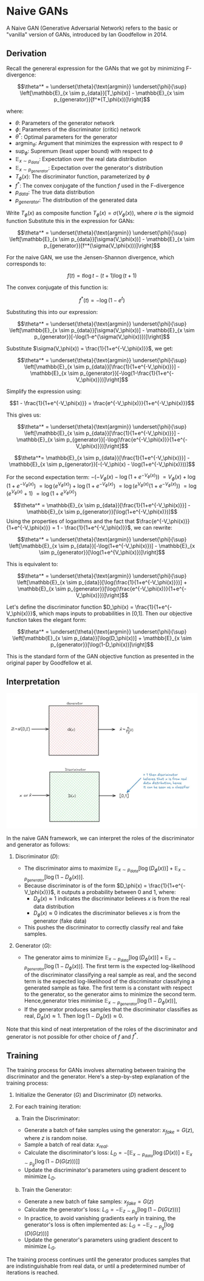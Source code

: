# Naive GANs
A Naive GAN (Generative Adversarial Network) refers to the basic or "vanilla" version of GANs, introduced by Ian Goodfellow in 2014.

## Derivation

Recall the genereral expression for the GANs that we got by minimizing F-divergence:

$$\theta^* = \underset{\theta}{\text{argmin}} \underset{\phi}{\sup} \left[\mathbb{E}_{x \sim p_{data}}[T_\phi(x)] - \mathbb{E}_{x \sim p_{generator}}[f^*(T_\phi(x))]\right]$$

where:

- $\theta$: Parameters of the generator network
- $\phi$: Parameters of the discriminator (critic) network
- $\theta^*$: Optimal parameters for the generator
- $\text{argmin}_\theta$: Argument that minimizes the expression with respect to $\theta$
- $\sup_\phi$: Supremum (least upper bound) with respect to $\phi$
- $\mathbb{E}_{x \sim p_{data}}$: Expectation over the real data distribution
- $\mathbb{E}_{x \sim p_{generator}}$: Expectation over the generator's distribution
- $T_\phi(x)$: The discriminator function, parameterized by $\phi$
- $f^*$: The convex conjugate of the function $f$ used in the F-divergence
- $p_{data}$: The true data distribution
- $p_{generator}$: The distribution of the generated data


Write $T_\phi(x)$ as composite function $T_\phi(x) = \sigma(V_\phi(x))$, where $\sigma$ is the sigmoid function Substitute this in the expression for GANs:

$$\theta^* = \underset{\theta}{\text{argmin}} \underset{\phi}{\sup} \left[\mathbb{E}_{x \sim p_{data}}[\sigma(V_\phi(x))] - \mathbb{E}_{x \sim p_{generator}}[f^*(\sigma(V_\phi(x)))]\right]$$

For the naive GAN, we use the Jensen-Shannon divergence, which corresponds to:

$$f(t) = t \log t - (t+1) \log(t+1)$$

The convex conjugate of this function is:

$$f^*(t) = -\log(1-e^t)$$


Substituting this into our expression:

$$\theta^* = \underset{\theta}{\text{argmin}} \underset{\phi}{\sup} \left[\mathbb{E}_{x \sim p_{data}}[\sigma(V_\phi(x))] - \mathbb{E}_{x \sim p_{generator}}[-\log(1-e^{\sigma(V_\phi(x))})]\right]$$

Substitute $\sigma(V_\phi(x)) = \frac{1}{1+e^{-V_\phi(x)}}$, we get:

$$\theta^* = \underset{\theta}{\text{argmin}} \underset{\phi}{\sup} \left[\mathbb{E}_{x \sim p_{data}}[\frac{1}{1+e^{-V_\phi(x)}}] - \mathbb{E}_{x \sim p_{generator}}[-\log(1-\frac{1}{1+e^{-V_\phi(x)}})]\right]$$

Simplify the expression using:

$$1 - \frac{1}{1+e^{-V_\phi(x)}} = \frac{e^{-V_\phi(x)}}{1+e^{-V_\phi(x)}}$$

This gives us:


$$\theta^* = \underset{\theta}{\text{argmin}} \underset{\phi}{\sup} \left[\mathbb{E}_{x \sim p_{data}}[\frac{1}{1+e^{-V_\phi(x)}}] - \mathbb{E}_{x \sim p_{generator}}[-\log(\frac{e^{-V_\phi(x)}}{1+e^{-V_\phi(x)}})]\right]$$



$$\theta^*= \mathbb{E}_{x \sim p_{data}}[\frac{1}{1+e^{-V_\phi(x)}}] - \mathbb{E}_{x \sim p_{generator}}[-(-V_\phi(x) - \log(1+e^{-V_\phi(x)}))]$$

For the second expectation term:
   $-(-V_\phi(x) - \log(1+e^{-V_\phi(x)}))$
   $= V_\phi(x) + \log(1+e^{-V_\phi(x)})$
   $= \log(e^{V_\phi(x)}) + \log(1+e^{-V_\phi(x)})$
   $= \log(e^{V_\phi(x)}(1+e^{-V_\phi(x)}))$
   $= \log(e^{V_\phi(x)} + 1)$
   $= \log(1+e^{V_\phi(x)})$



$$\theta^* = \mathbb{E}_{x \sim p_{data}}[\frac{1}{1+e^{-V_\phi(x)}}] - \mathbb{E}_{x \sim p_{generator}}[\log(1+e^{-V_\phi(x)})]$$
Using the properties of logarithms and the fact that $\frac{e^{-V_\phi(x)}}{1+e^{-V_\phi(x)}} = 1 - \frac{1}{1+e^{-V_\phi(x)}}$, we can rewrite:

$$\theta^* = \underset{\theta}{\text{argmin}} \underset{\phi}{\sup} \left[\mathbb{E}_{x \sim p_{data}}[-\log(1+e^{-V_\phi(x)})] - \mathbb{E}_{x \sim p_{generator}}[\log(1+e^{V_\phi(x)})]\right]$$

This is equivalent to:

$$\theta^* = \underset{\theta}{\text{argmin}} \underset{\phi}{\sup} \left[\mathbb{E}_{x \sim p_{data}}[\log(\frac{1}{1+e^{-V_\phi(x)}})] + \mathbb{E}_{x \sim p_{generator}}[\log(\frac{e^{-V_\phi(x)}}{1+e^{-V_\phi(x)}})]\right]$$

Let's define the discriminator function $D_\phi(x) = \frac{1}{1+e^{-V_\phi(x)}}$, which maps inputs to probabilities in [0,1]. Then our objective function takes the elegant form:

$$\theta^* = \underset{\theta}{\text{argmin}} \underset{\phi}{\sup} \left[\mathbb{E}_{x \sim p_{data}}[\log(D_\phi(x))] + \mathbb{E}_{x \sim p_{generator}}[\log(1-D_\phi(x))]\right]$$

This is the standard form of the GAN objective function as presented in the original paper by Goodfellow et al.

## Interpretation
<div style="text-align: center;">
    <img src="9.jpg" alt="Image Description" width="700" height="auto"/>
</div>


In the naive GAN framework, we can interpret the roles of the discriminator and generator as follows:

1. Discriminator ($D$):
   - The discriminator aims to maximize $\mathbb{E}_{x \sim p_{data}}[\log(D_\phi(x))] + \mathbb{E}_{x \sim p_{generator}}[\log(1-D_\phi(x))]$.
   - Because discriminator is of the form $D_\phi(x) = \frac{1}{1+e^{-V_\phi(x)}}$, it outputs a probability between 0 and 1, where:
     - $D_\phi(x) \approx 1$ indicates the discriminator believes $x$ is from the real data distribution
     - $D_\phi(x) \approx 0$ indicates the discriminator believes $x$ is from the generator (fake data)
   - This pushes the discriminator to correctly classify real and fake samples.

2. Generator ($G$):

   - The generator aims to minimize $\mathbb{E}_{x \sim p_{data}}[\log(D_\phi(x))] + \mathbb{E}_{x \sim p_{generator}}[\log(1-D_\phi(x))]$. The first term is the expected log-likelihood of the discriminator classifying a real sample as real, and the second term is the expected log-likelihood of the discriminator classifying a generated sample as fake. The first term is a constant with respect to the generator, so the generator aims to minimize the second term. Hence,generator tries minimise $\mathbb{E}_{x \sim p_{generator}}[\log(1-D_\phi(x))]$,
   - If the generator produces samples that the discriminator classifies as real, $D_\phi(x) \approx 1$. Then $\log(1-D_\phi(x)) \approx 0$.

Note that this kind of neat interpretation of the roles of the discriminator and generator is not possible for other choice of $f$ and $f^*$.

## Training

The training process for GANs involves alternating between training the discriminator and the generator. Here's a step-by-step explanation of the training process:

1. Initialize the Generator ($G$) and Discriminator ($D$) networks.

2. For each training iteration:

   a. Train the Discriminator:
      - Generate a batch of fake samples using the generator: $x_{fake} = G(z)$, where $z$ is random noise.
      - Sample a batch of real data: $x_{real}$.
      - Calculate the discriminator's loss:
        $L_D = -[\mathbb{E}_{x \sim p_{data}}[\log(D(x))] + \mathbb{E}_{x \sim p_g}[\log(1 - D(G(z)))]]$
      - Update the discriminator's parameters using gradient descent to minimize $L_D$.

   b. Train the Generator:
      - Generate a new batch of fake samples: $x_{fake} = G(z)$
      - Calculate the generator's loss:
        $L_G = -\mathbb{E}_{z \sim p_g}[\log(1 - D(G(z)))]$
      - In practice, to avoid vanishing gradients early in training, the generator's loss is often implemented as:
        $L_G = -\mathbb{E}_{z \sim p_g}[\log(D(G(z)))]$
      - Update the generator's parameters using gradient descent to minimize $L_G$.


The training process continues until the generator produces samples that are indistinguishable from real data, or until a predetermined number of iterations is reached.









